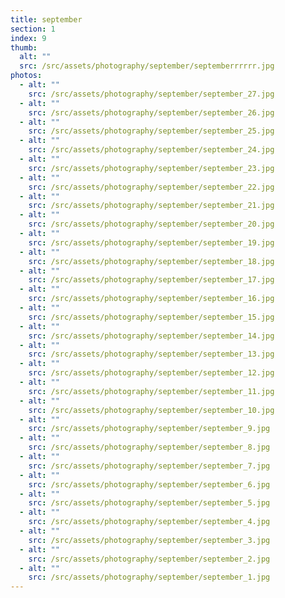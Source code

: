 ```yaml
---
title: september
section: 1
index: 9
thumb:
  alt: ""
  src: /src/assets/photography/september/septemberrrrrr.jpg
photos:
  - alt: ""
    src: /src/assets/photography/september/september_27.jpg
  - alt: ""
    src: /src/assets/photography/september/september_26.jpg
  - alt: ""
    src: /src/assets/photography/september/september_25.jpg
  - alt: ""
    src: /src/assets/photography/september/september_24.jpg
  - alt: ""
    src: /src/assets/photography/september/september_23.jpg
  - alt: ""
    src: /src/assets/photography/september/september_22.jpg
  - alt: ""
    src: /src/assets/photography/september/september_21.jpg
  - alt: ""
    src: /src/assets/photography/september/september_20.jpg
  - alt: ""
    src: /src/assets/photography/september/september_19.jpg
  - alt: ""
    src: /src/assets/photography/september/september_18.jpg
  - alt: ""
    src: /src/assets/photography/september/september_17.jpg
  - alt: ""
    src: /src/assets/photography/september/september_16.jpg
  - alt: ""
    src: /src/assets/photography/september/september_15.jpg
  - alt: ""
    src: /src/assets/photography/september/september_14.jpg
  - alt: ""
    src: /src/assets/photography/september/september_13.jpg
  - alt: ""
    src: /src/assets/photography/september/september_12.jpg
  - alt: ""
    src: /src/assets/photography/september/september_11.jpg
  - alt: ""
    src: /src/assets/photography/september/september_10.jpg
  - alt: ""
    src: /src/assets/photography/september/september_9.jpg
  - alt: ""
    src: /src/assets/photography/september/september_8.jpg
  - alt: ""
    src: /src/assets/photography/september/september_7.jpg
  - alt: ""
    src: /src/assets/photography/september/september_6.jpg
  - alt: ""
    src: /src/assets/photography/september/september_5.jpg
  - alt: ""
    src: /src/assets/photography/september/september_4.jpg
  - alt: ""
    src: /src/assets/photography/september/september_3.jpg
  - alt: ""
    src: /src/assets/photography/september/september_2.jpg
  - alt: ""
    src: /src/assets/photography/september/september_1.jpg
---
```

